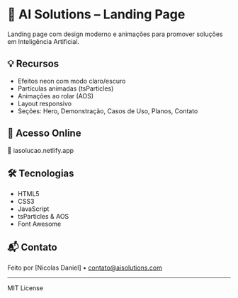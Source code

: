 # 🚀 AI Solutions – Landing Page

Landing page com design moderno e animações para promover soluções em Inteligência Artificial.

## 💡 Recursos

- Efeitos neon com modo claro/escuro
- Partículas animadas (tsParticles)
- Animações ao rolar (AOS)
- Layout responsivo
- Seções: Hero, Demonstração, Casos de Uso, Planos, Contato

## 🚀 Acesso Online

🔗 iasolucao.netlify.app

## 🛠 Tecnologias

- HTML5
- CSS3
- JavaScript
- tsParticles & AOS
- Font Awesome

## 📬 Contato

Feito por [Nicolas Daniel] • contato@aisolutions.com

---

MIT License
